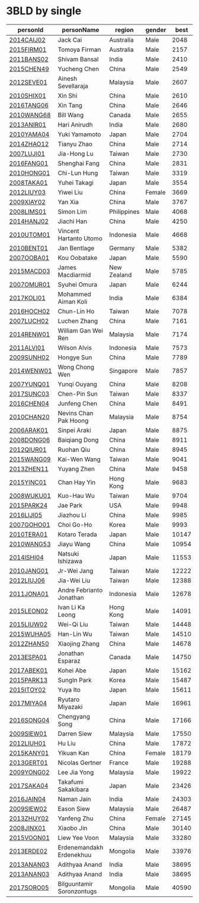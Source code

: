 # 3BLD by single

|  personId|  personName|  region|  gender|  best|  worldRank|  continentRank|  countryRank |
| --------| --------| --------| --------| --------| --------| --------| --------|
|  [2014CAIJ02](https://www.worldcubeassociation.org/persons/2014CAIJ02)|  Jack Cai|  Australia|  Male|  2048|  11|  1|  1 |
|  [2015FIRM01](https://www.worldcubeassociation.org/persons/2015FIRM01)|  Tomoya Firman|  Australia|  Male|  2157|  18|  2|  2 |
|  [2011BANS02](https://www.worldcubeassociation.org/persons/2011BANS02)|  Shivam Bansal|  India|  Male|  2410|  28|  4|  2 |
|  [2015CHEN49](https://www.worldcubeassociation.org/persons/2015CHEN49)|  Yucheng Chen |  China|  Male|  2549|  41|  8|  4 |
|  [2012SEVE01](https://www.worldcubeassociation.org/persons/2012SEVE01)|  Ainesh Sevellaraja|  Malaysia|  Male|  2607|  42|  9|  1 |
|  [2010SHIX01](https://www.worldcubeassociation.org/persons/2010SHIX01)|  Xin Shi |  China|  Male|  2610|  43|  10|  5 |
|  [2016TANG06](https://www.worldcubeassociation.org/persons/2016TANG06)|  Xin Tang |  China|  Male|  2646|  48|  11|  6 |
|  [2010WANG68](https://www.worldcubeassociation.org/persons/2010WANG68)|  Bill Wang|  Canada|  Male|  2655|  49|  17|  3 |
|  [2013ANIR01](https://www.worldcubeassociation.org/persons/2013ANIR01)|  Hari Anirudh|  India|  Male|  2680|  51|  12|  3 |
|  [2010YAMA04](https://www.worldcubeassociation.org/persons/2010YAMA04)|  Yuki Yamamoto |  Japan|  Male|  2704|  54|  14|  3 |
|  [2014ZHAO12](https://www.worldcubeassociation.org/persons/2014ZHAO12)|  Tianyu Zhao |  China|  Male|  2714|  57|  16|  7 |
|  [2007LUJI01](https://www.worldcubeassociation.org/persons/2007LUJI01)|  Jia-Hong Lu |  Taiwan|  Male|  2730|  59|  17|  1 |
|  [2016FANG01](https://www.worldcubeassociation.org/persons/2016FANG01)|  Shenghai Fang |  China|  Male|  2831|  65|  19|  9 |
|  [2010HONG01](https://www.worldcubeassociation.org/persons/2010HONG01)|  Chi-Lun Hung |  Taiwan|  Male|  3319|  100|  32|  2 |
|  [2008TAKA01](https://www.worldcubeassociation.org/persons/2008TAKA01)|  Yuhei Takagi |  Japan|  Male|  3554|  114|  41|  6 |
|  [2012LIUY03](https://www.worldcubeassociation.org/persons/2012LIUY03)|  Yiwei Liu |  China|  Female|  3669|  125|  45|  20 |
|  [2009XIAY02](https://www.worldcubeassociation.org/persons/2009XIAY02)|  Yan Xia |  China|  Male|  3767|  133|  50|  21 |
|  [2008LIMS01](https://www.worldcubeassociation.org/persons/2008LIMS01)|  Simon Lim |  Philippines|  Male|  4068|  161|  62|  4 |
|  [2014HANJ02](https://www.worldcubeassociation.org/persons/2014HANJ02)|  Jiachi Han |  China|  Male|  4250|  169|  66|  30 |
|  [2010UTOM01](https://www.worldcubeassociation.org/persons/2010UTOM01)|  Vincent Hartanto Utomo|  Indonesia|  Male|  4668|  208|  82|  9 |
|  [2010BENT01](https://www.worldcubeassociation.org/persons/2010BENT01)|  Jan Bentlage|  Germany|  Male|  5382|  278|  93|  11 |
|  [2007OOBA01](https://www.worldcubeassociation.org/persons/2007OOBA01)|  Kou Oobatake |  Japan|  Male|  5590|  299|  112|  18 |
|  [2015MACD03](https://www.worldcubeassociation.org/persons/2015MACD03)|  James Macdiarmid|  New Zealand|  Male|  5785|  315|  12|  3 |
|  [2007OMUR01](https://www.worldcubeassociation.org/persons/2007OMUR01)|  Syuhei Omura |  Japan|  Male|  6244|  361|  135|  22 |
|  [2017KOLI01](https://www.worldcubeassociation.org/persons/2017KOLI01)|  Mohammed Aiman Koli|  India|  Male|  6384|  377|  139|  15 |
|  [2016HOCH02](https://www.worldcubeassociation.org/persons/2016HOCH02)|  Chun-Lin Ho |  Taiwan|  Male|  7078|  452|  163|  4 |
|  [2007LUCH02](https://www.worldcubeassociation.org/persons/2007LUCH02)|  Luchen Zhang |  China|  Male|  7161|  459|  167|  62 |
|  [2014RENW01](https://www.worldcubeassociation.org/persons/2014RENW01)|  William Gan Wei Ren |  Malaysia|  Male|  7174|  462|  169|  7 |
|  [2011ALVI01](https://www.worldcubeassociation.org/persons/2011ALVI01)|  Wilson Alvis|  Indonesia|  Male|  7573|  517|  192|  21 |
|  [2009SUNH02](https://www.worldcubeassociation.org/persons/2009SUNH02)|  Hongye Sun |  China|  Male|  7789|  544|  203|  76 |
|  [2014WENW01](https://www.worldcubeassociation.org/persons/2014WENW01)|  Wong Chong Wen|  Singapore|  Male|  7857|  559|  208|  5 |
|  [2007YUNQ01](https://www.worldcubeassociation.org/persons/2007YUNQ01)|  Yunqi Ouyang |  China|  Male|  8208|  604|  226|  84 |
|  [2017SUNC03](https://www.worldcubeassociation.org/persons/2017SUNC03)|  Chen-Pin Sun |  Taiwan|  Male|  8337|  622|  235|  5 |
|  [2016CHEN04](https://www.worldcubeassociation.org/persons/2016CHEN04)|  Junfeng Chen |  China|  Male|  8491|  644|  245|  92 |
|  [2010CHAN20](https://www.worldcubeassociation.org/persons/2010CHAN20)|  Nevins Chan Pak Hoong |  Malaysia|  Male|  8754|  687|  268|  11 |
|  [2006ARAK01](https://www.worldcubeassociation.org/persons/2006ARAK01)|  Sinpei Araki |  Japan|  Male|  8875|  705|  277|  38 |
|  [2008DONG06](https://www.worldcubeassociation.org/persons/2008DONG06)|  Baiqiang Dong |  China|  Male|  8911|  712|  279|  104 |
|  [2012QIUR01](https://www.worldcubeassociation.org/persons/2012QIUR01)|  Ruohan Qiu |  China|  Male|  8945|  723|  282|  105 |
|  [2015WANG09](https://www.worldcubeassociation.org/persons/2015WANG09)|  Kai-Wen Wang |  Taiwan|  Male|  9041|  737|  288|  8 |
|  [2013ZHEN11](https://www.worldcubeassociation.org/persons/2013ZHEN11)|  Yuyang Zhen |  China|  Male|  9458|  804|  316|  112 |
|  [2015YINC01](https://www.worldcubeassociation.org/persons/2015YINC01)|  Chan Hay Yin |  Hong Kong|  Male|  9683|  834|  326|  6 |
|  [2008WUKU01](https://www.worldcubeassociation.org/persons/2008WUKU01)|  Kuo-Hau Wu |  Taiwan|  Male|  9704|  837|  328|  10 |
|  [2015PARK24](https://www.worldcubeassociation.org/persons/2015PARK24)|  Jae Park|  USA|  Male|  9948|  871|  165|  127 |
|  [2016LIJI05](https://www.worldcubeassociation.org/persons/2016LIJI05)|  Jiazhou Li |  China|  Male|  9985|  875|  341|  120 |
|  [2007GOHO01](https://www.worldcubeassociation.org/persons/2007GOHO01)|  Choi Go-Ho |  Korea|  Male|  9993|  876|  342|  21 |
|  [2010TERA01](https://www.worldcubeassociation.org/persons/2010TERA01)|  Kotaro Terada |  Japan|  Male|  10147|  898|  351|  48 |
|  [2010WANG53](https://www.worldcubeassociation.org/persons/2010WANG53)|  Jiayu Wang |  China|  Male|  10954|  1020|  405|  146 |
|  [2014ISHI04](https://www.worldcubeassociation.org/persons/2014ISHI04)|  Natsuki Ishizawa |  Japan|  Male|  11553|  1111|  450|  55 |
|  [2010JANG01](https://www.worldcubeassociation.org/persons/2010JANG01)|  Jr-Wei Jang |  Taiwan|  Male|  12222|  1212|  492|  18 |
|  [2012LIUJ06](https://www.worldcubeassociation.org/persons/2012LIUJ06)|  Jia-Wei Liu |  Taiwan|  Male|  12388|  1231|  502|  19 |
|  [2011JONA01](https://www.worldcubeassociation.org/persons/2011JONA01)|  Andre Febrianto Jonathan|  Indonesia|  Male|  12678|  1276|  517|  72 |
|  [2015LEON02](https://www.worldcubeassociation.org/persons/2015LEON02)|  Ivan Li Ka Leong |  Hong Kong|  Male|  14091|  1503|  614|  11 |
|  [2015LIUW02](https://www.worldcubeassociation.org/persons/2015LIUW02)|  Wei-Qi Liu |  Taiwan|  Male|  14448|  1554|  635|  25 |
|  [2015WUHA05](https://www.worldcubeassociation.org/persons/2015WUHA05)|  Han-Lin Wu |  Taiwan|  Male|  14510|  1559|  639|  26 |
|  [2012ZHAN50](https://www.worldcubeassociation.org/persons/2012ZHAN50)|  Xiaojing Zhang |  China|  Male|  14678|  1580|  647|  233 |
|  [2013ESPA01](https://www.worldcubeassociation.org/persons/2013ESPA01)|  Jonathan Esparaz|  Canada|  Male|  14750|  1593|  285|  33 |
|  [2017ABEK01](https://www.worldcubeassociation.org/persons/2017ABEK01)|  Kohei Abe |  Japan|  Male|  15162|  1654|  673|  69 |
|  [2015PARK13](https://www.worldcubeassociation.org/persons/2015PARK13)|  SungIn Park|  Korea|  Male|  15487|  1702|  691|  38 |
|  [2015ITOY02](https://www.worldcubeassociation.org/persons/2015ITOY02)|  Yuya Ito |  Japan|  Male|  15611|  1720|  701|  70 |
|  [2017MIYA04](https://www.worldcubeassociation.org/persons/2017MIYA04)|  Ryutaro Miyazaki |  Japan|  Male|  16961|  1912|  766|  80 |
|  [2016SONG04](https://www.worldcubeassociation.org/persons/2016SONG04)|  Chengyang Song |  China|  Male|  17166|  1939|  778|  280 |
|  [2009SIEW01](https://www.worldcubeassociation.org/persons/2009SIEW01)|  Darren Siew|  Malaysia|  Male|  17550|  1995|  794|  25 |
|  [2012LIUH01](https://www.worldcubeassociation.org/persons/2012LIUH01)|  Hu Liu |  China|  Male|  17872|  2041|  813|  291 |
|  [2015KANY01](https://www.worldcubeassociation.org/persons/2015KANY01)|  Yikuan Kan |  China|  Female|  18179|  2091|  833|  298 |
|  [2013GERT01](https://www.worldcubeassociation.org/persons/2013GERT01)|  Nicolas Gertner|  France|  Male|  19288|  2264|  735|  85 |
|  [2009YONG02](https://www.worldcubeassociation.org/persons/2009YONG02)|  Lee Jia Yong |  Malaysia|  Male|  19922|  2364|  926|  29 |
|  [2017SAKA04](https://www.worldcubeassociation.org/persons/2017SAKA04)|  Takafumi Sakakibara |  Japan|  Male|  23426|  2842|  1129|  112 |
|  [2016JAIN04](https://www.worldcubeassociation.org/persons/2016JAIN04)|  Naman Jain|  India|  Male|  24303|  2958|  1169|  135 |
|  [2009SIEW02](https://www.worldcubeassociation.org/persons/2009SIEW02)|  Eason Siew|  Malaysia|  Male|  26487|  3204|  1271|  39 |
|  [2013ZHUY02](https://www.worldcubeassociation.org/persons/2013ZHUY02)|  Yanfeng Zhu |  China|  Female|  27145|  3283|  1310|  485 |
|  [2008JINX01](https://www.worldcubeassociation.org/persons/2008JINX01)|  Xiaobo Jin |  China|  Male|  30140|  3546|  1420|  524 |
|  [2015VOON01](https://www.worldcubeassociation.org/persons/2015VOON01)|  Liew Yee Voon|  Malaysia|  Male|  33280|  3799|  1503|  51 |
|  [2013ERDE02](https://www.worldcubeassociation.org/persons/2013ERDE02)|  Erdenemandakh Erdenekhuu |  Mongolia|  Male|  33976|  3847|  1516|  10 |
|  [2013ANAN03](https://www.worldcubeassociation.org/persons/2013ANAN03)|  Adithyaa Anand|  India|  Male|  38695|  4127|  1601|  206 |
|  [2013ANAN03](https://www.worldcubeassociation.org/persons/2013ANAN03)|  Adithyaa Anand|  India|  Male|  38695|  4127|  1601|  206 |
|  [2017SORO05](https://www.worldcubeassociation.org/persons/2017SORO05)|  Bilguuntamir Soronzontugs |  Mongolia|  Male|  40590|  4225|  1637|  11 |
